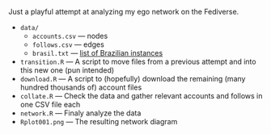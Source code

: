 Just a playful attempt at analyzing my ego network on the Fediverse.

- `data/`
  - `accounts.csv` — nodes
  - `follows.csv` — edges
  - `brasil.txt` — [list of Brazilian instances](https://brasil.rednet.social/)
- `transition.R` — A script to move files from a previous attempt and into this new one (pun intended)
- `download.R` — A script to (hopefully) download the remaining (many hundred thousands of) account files
- `collate.R` — Check the data and gather relevant accounts and follows in one CSV file each
- `network.R` — Finaly analyze the data
- `Rplot001.png` — The resulting network diagram

